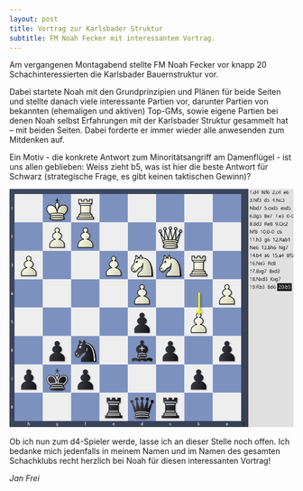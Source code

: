 ```yaml
---
layout: post
title: Vortrag zur Karlsbader Struktur
subtitle: FM Noah Fecker mit interessantem Vortrag.
---
```


Am vergangenen Montagabend stellte FM Noah Fecker vor knapp 20 Schachinteressierten die Karlsbader Bauernstruktur vor.

Dabei startete Noah mit den Grundprinzipien und Plänen für beide Seiten und stellte danach viele interessante Partien
vor, darunter Partien von bekannten (ehemaligen und aktiven) Top-GMs, sowie eigene Partien bei denen Noah selbst
Erfahrungen mit der Karlsbader Struktur gesammelt hat – mit beiden Seiten. Dabei forderte er immer wieder alle
anwesenden zum Mitdenken auf.

Ein Motiv - die konkrete Antwort zum Minoritätsangriff am Damenflügel - ist uns allen geblieben: Weiss zieht b5, was ist
hier die beste Antwort für Schwarz (strategische Frage, es gibt keinen taktischen Gewinn)?

![Siegerfoto](/assets/img/2025-09-10-karlsbad.png)

Ob ich nun zum d4-Spieler werde, lasse ich an dieser Stelle noch offen. Ich bedanke mich jedenfalls in meinem Namen und
im Namen des gesamten Schachklubs recht herzlich bei Noah für diesen interessanten Vortrag!

_Jan Frei_
